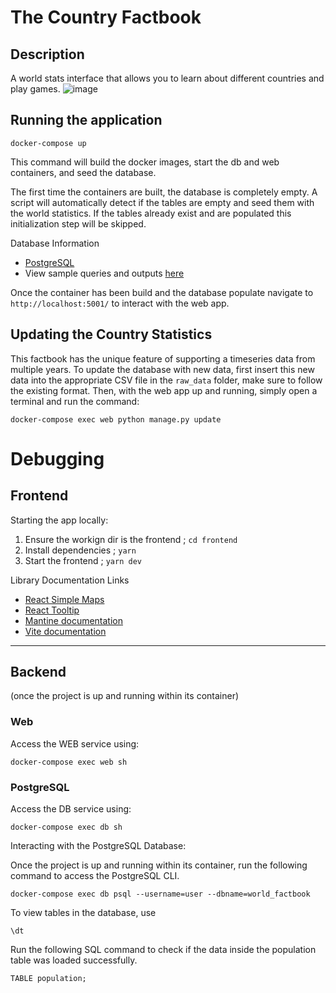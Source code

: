 # The Country Factbook

## Description
A world stats interface that allows you to learn about different countries and play games.
![image](https://user-images.githubusercontent.com/57971748/228081489-cbc4c5d8-fc1b-4e13-836f-f0b24f7e075d.png)


## Running the application

```
docker-compose up
```

This command will build the docker images, start the db and web containers, and seed the database.

The first time the containers are built, the database is completely empty. A script will automatically detect if the tables are empty and seed them with the world statistics. If the tables already exist and are populated this initialization step will be skipped.

Database Information
- [PostgreSQL](https://www.postgresql.org/download/)
- View sample queries and outputs [here](https://github.com/mrkarezina/cs348/tree/main/test)

Once the container has been build and the database populate navigate to `http://localhost:5001/` to interact with the web app.

## Updating the Country Statistics
This factbook has the unique feature of supporting a timeseries data from multiple years. To update the database with new data, first insert this new data into the appropriate CSV file in the `raw_data` folder, make sure to follow the existing format. Then, with the web app up and running, simply open a terminal and run the command:
```
docker-compose exec web python manage.py update
```

# Debugging

## Frontend
Starting the app locally:
1. Ensure the workign dir is the frontend ; `cd frontend`
2. Install dependencies ; `yarn`
3. Start the frontend ; `yarn dev`

Library Documentation Links

- [React Simple Maps](https://www.react-simple-maps.io/)
- [React Tooltip](https://react-tooltip.com/)
- [Mantine documentation](https://mantine.dev/)
- [Vite documentation](https://vitejs.dev/)

________________________________________________

## Backend
(once the project is up and running within its container)

### Web
Access the WEB service using:
```
docker-compose exec web sh
```

### PostgreSQL
Access the DB service using:
```
docker-compose exec db sh
```

Interacting with the PostgreSQL Database:

Once the project is up and running within its container, run the following command to access the PostgreSQL CLI.
```
docker-compose exec db psql --username=user --dbname=world_factbook
```


To view tables in the database, use 
```
\dt
```

Run the following SQL command to check if the data inside the population table was loaded successfully.
```
TABLE population;
```
